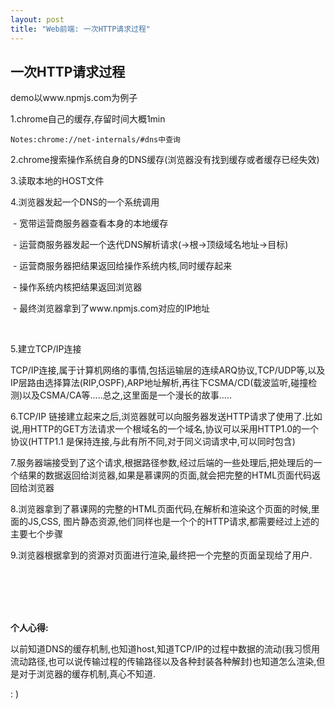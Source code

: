 ```yaml
---
layout: post
title: "Web前端: 一次HTTP请求过程"
---
```




## 一次HTTP请求过程



demo以www.npmjs.com为例子



1.chrome自己的缓存,存留时间大概1min

```
Notes:chrome://net-internals/#dns中查询
```

2.chrome搜索操作系统自身的DNS缓存(浏览器没有找到缓存或者缓存已经失效)

3.读取本地的HOST文件

4.浏览器发起一个DNS的一个系统调用

​	- 宽带运营商服务器查看本身的本地缓存

​	- 运营商服务器发起一个迭代DNS解析请求(->根->顶级域名地址->目标)

​		- 运营商服务器把结果返回给操作系统内核,同时缓存起来

​		- 操作系统内核把结果返回浏览器

​		- 最终浏览器拿到了www.npmjs.com对应的IP地址

​	

5.建立TCP/IP连接

TCP/IP连接,属于计算机网络的事情,包括运输层的连续ARQ协议,TCP/UDP等,以及IP层路由选择算法(RIP,OSPF),ARP地址解析,再往下CSMA/CD(载波监听,碰撞检测)以及CSMA/CA等.....总之,这里面是一个漫长的故事.....

6.TCP/IP 链接建立起来之后,浏览器就可以向服务器发送HTTP请求了使用了.比如说,用HTTP的GET方法请求一个根域名的一个域名,协议可以采用HTTP1.0的一个协议(HTTP1.1 是保持连接,与此有所不同,对于同义词请求中,可以同时包含)



7.服务器端接受到了这个请求,根据路径参数,经过后端的一些处理后,把处理后的一个结果的数据返回给浏览器,如果是慕课网的页面,就会把完整的HTML页面代码返回给浏览器



8.浏览器拿到了慕课网的完整的HTML页面代码,在解析和渲染这个页面的时候,里面的JS,CSS, 图片静态资源,他们同样也是一个个的HTTP请求,都需要经过上述的主要七个步骤



9.浏览器根据拿到的资源对页面进行渲染,最终把一个完整的页面呈现给了用户.



<br /><br /><br /><br />

**个人心得:**

以前知道DNS的缓存机制,也知道host,知道TCP/IP的过程中数据的流动(我习惯用流动路径,也可以说传输过程的传输路径以及各种封装各种解封)也知道怎么渲染,但是对于浏览器的缓存机制,真心不知道.



: )